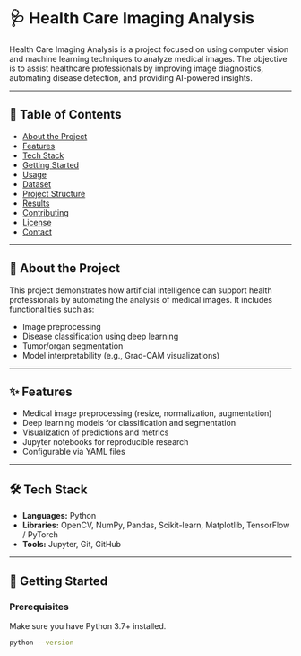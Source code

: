 # 🩺 Health Care Imaging Analysis

Health Care Imaging Analysis is a project focused on using computer vision and machine learning techniques to analyze medical images. The objective is to assist healthcare professionals by improving image diagnostics, automating disease detection, and providing AI-powered insights.

---

## 📌 Table of Contents

- [About the Project](#about-the-project)
- [Features](#features)
- [Tech Stack](#tech-stack)
- [Getting Started](#getting-started)
- [Usage](#usage)
- [Dataset](#dataset)
- [Project Structure](#project-structure)
- [Results](#results)
- [Contributing](#contributing)
- [License](#license)
- [Contact](#contact)

---

## 🧠 About the Project

This project demonstrates how artificial intelligence can support health professionals by automating the analysis of medical images. It includes functionalities such as:

- Image preprocessing
- Disease classification using deep learning
- Tumor/organ segmentation
- Model interpretability (e.g., Grad-CAM visualizations)

---

## ✨ Features

- Medical image preprocessing (resize, normalization, augmentation)
- Deep learning models for classification and segmentation
- Visualization of predictions and metrics
- Jupyter notebooks for reproducible research
- Configurable via YAML files

---

## 🛠️ Tech Stack

- **Languages:** Python
- **Libraries:** OpenCV, NumPy, Pandas, Scikit-learn, Matplotlib, TensorFlow / PyTorch
- **Tools:** Jupyter, Git, GitHub

---

## 🚀 Getting Started

### Prerequisites

Make sure you have Python 3.7+ installed.

```bash
python --version
